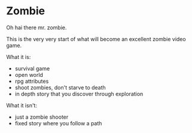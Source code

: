Zombie
======

Oh hai there mr. zombie.

This is the very very start of what will become an excellent zombie video game.

What it is:
- survival game
- open world
- rpg attributes
- shoot zombies, don't starve to death
- in depth story that you discover through exploration

What it isn't:
- just a zombie shooter
- fixed story where you follow a path
